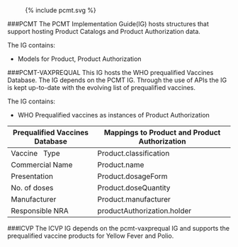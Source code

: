 <figure>
  {% include pcmt.svg %}
</figure>

###PCMT 
The PCMT Implementation Guide(IG) hosts structures that support hosting Product Catalogs and Product Authorization data.

The IG contains:
- Models for Product, Product Authorization

###PCMT-VAXPREQUAL
This IG hosts the WHO prequalified Vaccines Database. The IG depends on the PCMT IG. Through the use of APIs the IG is kept up-to-date with the evolving list of prequalified vaccines.

The IG contains:
- WHO Prequalified vaccines as instances of Product Authorization

<table><thead>
  <tr>
    <th>Prequalified Vaccines Database</th>
    <th>Mappings to Product and Product Authorization</th>
  </tr></thead>
<tbody>
  <tr>
    <td>Vaccine&nbsp;&nbsp;&nbsp;Type</td>
    <td>Product.classification</td>
  </tr>
  <tr>
    <td>Commercial Name</td>
    <td>Product.name</td>
  </tr>
  <tr>
    <td>Presentation</td>
    <td>Product.dosageForm</td>
  </tr>
  <tr>
    <td>No. of doses</td>
    <td>Product.doseQuantity</td>
  </tr>
  <tr>
    <td>Manufacturer</td>
    <td>Product.manufacturer</td>
  </tr>
  <tr>
    <td>Responsible NRA</td>
    <td>productAuthorization.holder</td>
  </tr>
</tbody>
</table>

###ICVP
The ICVP IG depends on the pcmt-vaxprequal IG and supports the prequalified vaccine products for Yellow Fever and Polio.
